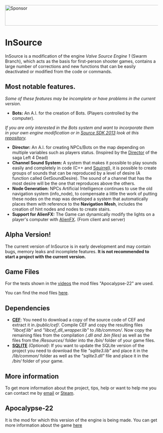 <a target='_blank' rel='nofollow' href='https://app.codesponsor.io/link/DKWo1c2SjKUHSpB4CFdNBsEs/WootsMX/insource'>
  <img alt='Sponsor' width='888' height='68' src='https://app.codesponsor.io/embed/DKWo1c2SjKUHSpB4CFdNBsEs/WootsMX/insource.svg' />
</a>

InSource
====================

InSource is a modification of the engine *Valve Source Engine 1* (Swarm Branch), which acts as the basis for first-person shooter games, contains a large number of corrections and new functions that can be easily deactivated or modified from the code or commands.

Most notable features.
------------------

*Some of these features may be incomplete or have problems in the current version.*

- **Bots:** 
An A.I. for the creation of Bots. (Players controlled by the computer).

*If you are only interested in the Bots system and want to incorporate them in your own engine modification or in [Source SDK 2013](https://developer.valvesoftware.com/wiki/Source_SDK_2013) look at this [repository](https://github.com/WootsMX/sourcebots).*
- **Director:** 
An A.I. for creating NPCs/Bots on the map depending on multiple variables such as players status. (Inspired by the [Director](https://youtu.be/WbHMxo11HcU) of the saga Left 4 Dead)
- **Channel Sound System:** 
A system that makes it possible to play sounds easily and completely in code (C++ and [Squirrel](http://squirrel-lang.org/)), it is possible to create groups of sounds that can be reproduced by a level of desire (A function called GetSoundDesire). The sound of a channel that has the most desire will be the one that reproduces above the others.
- **Node Generation:** 
NPCs Artificial Intelligence continues to use the old navigation system (info_node), to compensate a little the work of putting these nodes on the map was developed a system that automatically places them with reference to the **Navigation Mesh**, includes the creation of hint nodes and nodes to create stairs.
- **Support for AlienFX:** 
The Game can dynamically modify the lights on a player's computer with [AlienFX](https://youtu.be/N4cr_jH_yus). (From client and server)

Alpha Version!
------------------

The current version of InSource is in early development and may contain bugs, memory leaks and incomplete features. **It is not recommended to start a project with the current version.**

Game Files
--------------

For the tests shown in the [videos](https://www.youtube.com/playlist?list=PLOUVJcNedgYFn3BOrz6aRPYpKkpLzQcbV) the mod files "Apocalypse-22" are used.

You can find the mod files [here](https://github.com/WootsMX/insource-games).

Dependencies
--------------

- **[CEF](https://bitbucket.org/chromiumembedded/cef)**: You need to download a copy of the source code of CEF and extract it in */public/cef/*. Compile CEF and copy the resulting files *"libcef.lib"* and *"libcef_dll_wrapper.lib"* to */lib/common/*. Now copy the remaining files from the compilation *(.dll and .bin files)* as well as the files from the */Resources/* folder into the */bin/* folder of your game files.
- **[SQLITE](http://sqlite.org/download.html)** *(Optional)*: If you want to update the SQLite version of the project you need to download the file *"sqlite3.lib"* and place it in the */lib/common/* folder as well as the *"sqlite3.dll"* file and place it in the */bin/* folder of your game.

More information
-----------------------

To get more information about the project, tips, help or want to help me you can contact me by [email](mailto:ivan-bravo@woots.xyz) or [Steam](http://steamcommunity.com/profiles/76561198040059089).

Apocalypse-22
-----------------------

It is the mod for which this version of the engine is being made. You can get more information about the game [here](http://www.moddb.com/mods/apocalypse-22)